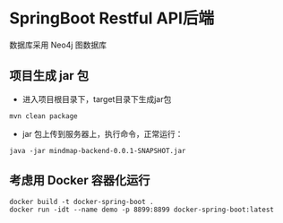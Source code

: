 # SpringBoot Restful API后端

数据库采用 Neo4j 图数据库

## 项目生成 jar 包

- 进入项目根目录下，target目录下生成jar包

```
mvn clean package
```

- jar 包上传到服务器上，执行命令，正常运行：

```
java -jar mindmap-backend-0.0.1-SNAPSHOT.jar
```
 
 ## 考虑用 Docker 容器化运行
 
```
docker build -t docker-spring-boot .
docker run -idt --name demo -p 8899:8899 docker-spring-boot:latest
```

